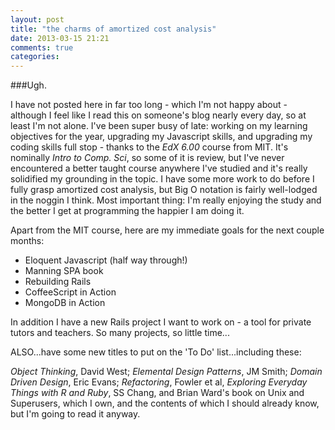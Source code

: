 ```yaml
---
layout: post
title: "the charms of amortized cost analysis"
date: 2013-03-15 21:21
comments: true
categories: 
---
```


###Ugh.

I have not posted here in far too long - which I'm not happy about - although I feel like I read this on someone's blog nearly every day, so at least I'm not alone.  I've been super busy of late:  working on my learning objectives for the year, upgrading my Javascript skills, and upgrading my coding skills full stop - thanks to the _EdX 6.00_ course from MIT. <!-- more -->  It's nominally _Intro to Comp. Sci_, so some of it is review, but I've never encountered a better taught course anywhere I've studied and it's really solidified my grounding in the topic.  I have some more work to do before I fully grasp amortized cost analysis, but Big O notation is fairly well-lodged in the noggin I think.  Most important thing:  I'm really enjoying the study and the better I get at programming the happier I am doing it.

Apart from the MIT course, here are my immediate goals for the next couple months:

- Eloquent Javascript (half way through!)
- Manning SPA book
- Rebuilding Rails
- CoffeeScript in Action
- MongoDB in Action

In addition I have a new Rails project I want to work on - a tool for private tutors and teachers.  So many projects, so little time...


ALSO...have some new titles to put on the 'To Do' list...including these:

_Object Thinking_, David West; _Elemental Design Patterns_, JM Smith; _Domain Driven Design_, Eric Evans; _Refactoring_, Fowler et al, _Exploring Everyday Things with R and Ruby_, SS Chang, and Brian Ward's book on Unix and Superusers, which I own, and the contents of which I should already know, but I'm going to read it anyway.